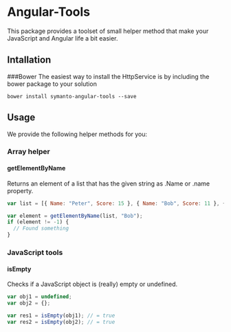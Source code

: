 # Angular-Tools
This package provides a toolset of small helper method that make your JavaScript and Angular life a bit easier.

## Intallation
###Bower
The easiest way to install the HttpService is by including the bower package to your solution
```shell
bower install symanto-angular-tools --save
```

## Usage
We provide the following helper methods for you:
### Array helper
#### getElementByName
Returns an element of a list that has the given string as .Name or .name property.
```javascript
var list = [{ Name: "Peter", Score: 15 }, { Name: "Bob", Score: 11 }, { Name: "Justus", Score: 23 }];

var element = getElementByName(list, "Bob");
if (element != -1) {
  // Found something
}
```

### JavaScript tools
#### isEmpty
Checks if a JavaScript object is (really) empty or undefined.
```javascript
var obj1 = undefined;
var obj2 = {};

var res1 = isEmpty(obj1); // = true
var res2 = isEmpty(obj2); // = true
```
